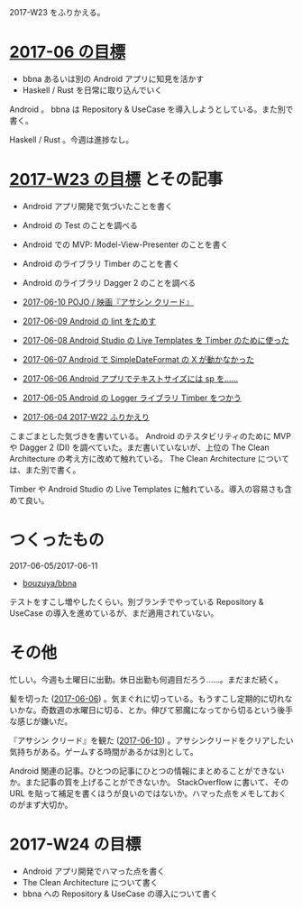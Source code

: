 2017-W23 をふりかえる。

# [2017-06 の目標][2017-05-31]

- bbna あるいは別の Android アプリに知見を活かす
- Haskell / Rust を日常に取り込んでいく

Android 。 bbna は Repository & UseCase を導入しようとしている。また別で書く。

Haskell / Rust 。今週は進捗なし。

# [2017-W23 の目標][2017-06-04] とその記事

- Android アプリ開発で気づいたことを書く
- Android の Test のことを調べる
- Android での MVP: Model-View-Presenter のことを書く
- Android のライブラリ Timber のことを書く
- Android のライブラリ Dagger 2 のことを調べる

- [2017-06-10 POJO / 映画『アサシン クリード』][2017-06-10]
- [2017-06-09 Android の lint をためす][2017-06-09]
- [2017-06-08 Android Studio の Live Templates を Timber のために使った][2017-06-08]
- [2017-06-07 Android で SimpleDateFormat の X が動かなかった][2017-06-07]
- [2017-06-06 Android アプリでテキストサイズには sp を……][2017-06-06]
- [2017-06-05 Android の Logger ライブラリ Timber をつかう][2017-06-05]
- [2017-06-04 2017-W22 ふりかえり][2017-06-04]

こまごまとした気づきを書いている。 Android のテスタビリティのために MVP や Dagger 2 (DI) を調べていた。まだ書いていないが、上位の The Clean Architecture の考え方に改めて触れている。 The Clean Architecture については、また別で書く。

Timber や Android Studio の Live Templates に触れている。導入の容易さも含めて良い。

# つくったもの

2017-06-05/2017-06-11

- [bouzuya/bbna][]

テストをすこし増やしたくらい。別ブランチでやっている Repository & UseCase の導入を進めているが、まだ適用されていない。

# その他

忙しい。今週も土曜日に出勤。休日出勤も何週目だろう……。まだまだ続く。

髪を切った ([2017-06-06][]) 。気まぐれに切っている。もうすこし定期的に切れないかな。奇数週の水曜日に切る、とか。伸びて邪魔になってから切るという後手な感じが嫌いだ。

『アサシン クリード』を観た ([2017-06-10][]) 。アサシンクリードをクリアしたい気持ちがある。ゲームする時間があるかは別として。

Android 関連の記事。ひとつの記事にひとつの情報にまとめることができないか。また記事の質を上げることができないか。 StackOverflow に書いて、その URL を貼って補足を書くほうが良いのではないか。ハマった点をメモしておくのがまず大切か。

# 2017-W24 の目標

- Android アプリ開発でハマった点を書く
- The Clean Architecture について書く
- bbna への Repository & UseCase の導入について書く

[2017-05-31]: https://blog.bouzuya.net/2017/05/31/
[2017-06-04]: https://blog.bouzuya.net/2017/06/04/
[2017-06-05]: https://blog.bouzuya.net/2017/06/05/
[2017-06-06]: https://blog.bouzuya.net/2017/06/06/
[2017-06-07]: https://blog.bouzuya.net/2017/06/07/
[2017-06-08]: https://blog.bouzuya.net/2017/06/08/
[2017-06-09]: https://blog.bouzuya.net/2017/06/09/
[2017-06-10]: https://blog.bouzuya.net/2017/06/10/
[bouzuya/bbna]: https://github.com/bouzuya/bbna
